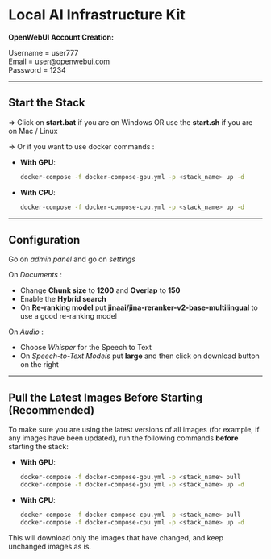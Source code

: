 # **Local AI Infrastructure Kit**

**OpenWebUI Account Creation:**

Username = user777     
Email = user@openwebui.com   
Password = 1234   

---

## **Start the Stack**

=> Click on **start.bat** if you are on Windows OR use the **start.sh** if you are on Mac / Linux

=> Or if you want to use docker commands :   
- **With GPU**:
  ```bash
  docker-compose -f docker-compose-gpu.yml -p <stack_name> up -d
  ```
- **With CPU**:
  ```bash
  docker-compose -f docker-compose-cpu.yml -p <stack_name> up -d
  ```

---

## **Configuration**

Go on *admin panel* and go on *settings*

On *Documents* :    
- Change **Chunk size** to **1200** and **Overlap** to **150** 
- Enable the **Hybrid search**  
- On **Re-ranking model** put **jinaai/jina-reranker-v2-base-multilingual** to use a good re-ranking model  

On *Audio* :    
- Choose *Whisper* for the Speech to Text 
- On *Speech-to-Text Models* put **large** and then click on download button on the right  

---

## **Pull the Latest Images Before Starting (Recommended)**

To make sure you are using the latest versions of all images (for example, if any images have been updated), run the following commands **before** starting the stack:

- **With GPU**:
  ```bash
  docker-compose -f docker-compose-gpu.yml -p <stack_name> pull
  docker-compose -f docker-compose-gpu.yml -p <stack_name> up -d
  ```
- **With CPU**:
  ```bash
  docker-compose -f docker-compose-cpu.yml -p <stack_name> pull
  docker-compose -f docker-compose-cpu.yml -p <stack_name> up -d
  ```

This will download only the images that have changed, and keep unchanged images as is.
